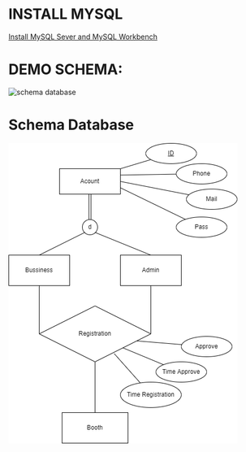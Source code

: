 # INSTALL MYSQL
[Install MySQL Sever and MySQL Workbench](https://www.youtube.com/watch?v=OM4aZJW_Ojs)

# DEMO SCHEMA:
![schema database](https://user-images.githubusercontent.com/91519610/165291780-47264277-521c-42fc-87bf-08a3a4c67216.png)
# Schema Database

![](schema.drawio.png)
